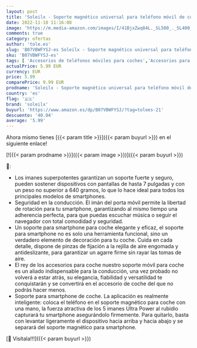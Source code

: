 ```yaml
---
layout: post
title: 'Soleilx - Soporte magnético universal para teléfono móvil de coche  para soleilx  teléfonos iPhone XS Max/Xs/Xr/X/8/7/6s Plus  Galaxy S10 S9 Note Huawei P20 Xiaomi  negro '
date: 2022-11-18 11:16:08
image: 'https://m.media-amazon.com/images/I/41BjxZwq84L._SL500_._SL400_.jpg'
comments: true
category: ofertas
author: 'tole.es'
slug: 'B07VBWFYSJ-es Soleilx - Soporte magnético universal para teléfono móvil...'
sku: 'B07VBWFYSJ-es'
tags: [ 'Accesorios de teléfonos móviles para coches','Accesorios para móviles','Comunicación móvil y accesorios','Cunas de teléfonos móviles para coches','Electrónica','iphone','soleilx','🇪🇸', ]
actualPrice: 5.99 EUR
currency: EUR
price: 5.99
comparePrice: 9.99 EUR
prodname: 'Soleilx - Soporte magnético universal para teléfono móvil de coche  para soleilx  teléfonos iPhone XS Max/Xs/Xr/X/8/7/6s Plus  Galaxy S10 S9 Note Huawei P20 Xiaomi  negro '
country: 'es'
flag: '🇪🇸'
brand: 'soleilx'
buyurl: 'https://www.amazon.es/dp/B07VBWFYSJ/?tag=tolees-21'
descuento: '40.04'
average: '5.99'
---
```


Ahora mismo tienes [{{< param title >}}]({{< param buyurl >}}) en el siguiente enlace!

[![{{< param prodname >}}]({{< param image >}})]({{< param buyurl >}})

🔎:

- Los imanes superpotentes garantizan un soporte fuerte y seguro, pueden sostener dispositivos con pantallas de hasta 7 pulgadas y con un peso no superior a 640 gramos, lo que lo hace ideal para todos los principales modelos de smartphones.
- Seguridad en la conducción. El imán del porta móvil permite la libertad de rotación para tu smartphone, garantizando al mismo tiempo una adherencia perfecta, para que puedas escuchar música o seguir el navegador con total comodidad y seguridad.
- Un soporte para smartphone para coche elegante y eficaz, el soporte para smartphone no es solo una herramienta funcional, sino un verdadero elemento de decoración para tu coche. Cuida en cada detalle, dispone de pinzas de fijación a la rejilla de aire engomada y antideslizante, para garantizar un agarre firme sin rayar las tomas de aire.
- El rey de los accesorios para coche nuestro soporte móvil para coche es un aliado indispensable para la conducción, una vez probado no volverá a estar atrás, su elegancia, fiabilidad y versatilidad te conquistarán y se convertirá en el accesorio de coche del que no podrás hacer menos.
- Soporte para smartphone de coche. La aplicación es realmente inteligente: coloca el teléfono en el soporte magnético para coche con una mano, la fuerza atractiva de los 5 imanes Ultra Power al rubidio capturará tu smartphone asegurándolo firmemente. Para quitarlo, basta con levantar ligeramente el dispositivo hacia arriba y hacia abajo y se separará del soporte magnético para smartphone.

[🛒 Visítala!!!]({{< param buyurl >}})
